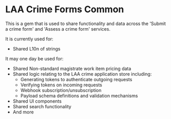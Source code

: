 # LAA Crime Forms Common
This is a gem that is used to share functionality and data across the 'Submit a crime form' and 'Assess a crime form' services.

It is currently used for:

- Shared L10n of strings

It may one day be used for:

- Shared Non-standard magistrate work item pricing data
- Shared logic relating to the LAA crime application store including:
  - Generating tokens to authenticate outgoing requests
  - Verifying tokens on incoming requests
  - Webhook subscription/unsubscription
  - Payload schema definitions and validation mechanisms
- Shared UI components
- Shared search functionality
- And more

